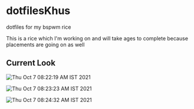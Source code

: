 # dotfilesKhus
dotfiles for my bspwm rice 

This is a rice which I'm working on and will take ages to complete because placements are going on as well

## Current Look 

![Thu Oct  7 08:22:19 AM IST 2021](https://user-images.githubusercontent.com/35223915/136314410-d3c24f42-e1ea-4ab4-b61a-68ff60f483a7.jpg)

![Thu Oct  7 08:23:23 AM IST 2021](https://user-images.githubusercontent.com/35223915/136314426-a077550c-c957-40f4-bfdc-e1ea9f3caab2.jpg)

![Thu Oct  7 08:24:32 AM IST 2021](https://user-images.githubusercontent.com/35223915/136314440-c6061884-4624-4c56-bae9-f66b41b80d13.jpg)



